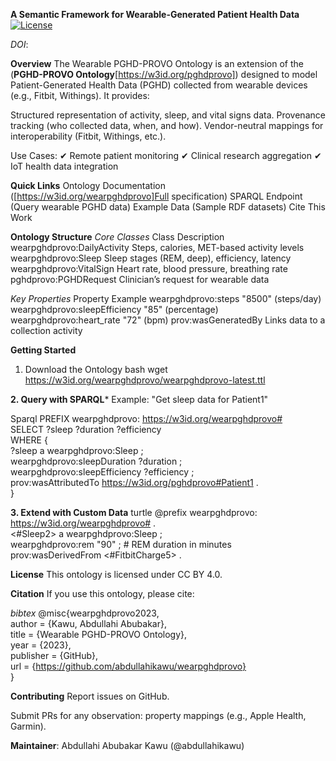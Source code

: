 **A Semantic Framework for Wearable-Generated Patient Health Data**
[![License](https://img.shields.io/badge/License-CC%20BY%204.0-lightgrey.svg)](https://creativecommons.org/licenses/by/4.0/) 

_DOI_: 

**Overview**
The Wearable PGHD-PROVO Ontology is an extension of the (**PGHD-PROVO Ontology**[https://w3id.org/pghdprovo]) designed to model Patient-Generated Health Data (PGHD) collected from wearable devices (e.g., Fitbit, Withings). It provides:

Structured representation of activity, sleep, and vital signs data.
Provenance tracking (who collected data, when, and how).
Vendor-neutral mappings for interoperability (Fitbit, Withings, etc.).

Use Cases:
✔ Remote patient monitoring
✔ Clinical research aggregation
✔ IoT health data integration

**Quick Links**
Ontology Documentation ([https://w3id.org/wearpghdprovo]Full specification)
SPARQL Endpoint (Query wearable PGHD data)
Example Data (Sample RDF datasets)
Cite This Work

**Ontology Structure** 
_Core Classes_
Class	Description
wearpghdprovo:DailyActivity	Steps, calories, MET-based activity levels
wearpghdprovo:Sleep	Sleep stages (REM, deep), efficiency, latency
wearpghdprovo:VitalSign	Heart rate, blood pressure, breathing rate
pghdprovo:PGHDRequest	Clinician’s request for wearable data

_Key Properties_
Property	Example
wearpghdprovo:steps	"8500" (steps/day)
wearpghdprovo:sleepEfficiency	"85" (percentage)
wearpghdprovo:heart_rate	"72" (bpm)
prov:wasGeneratedBy	Links data to a collection activity

**Getting Started**
1. Download the Ontology
bash
wget https://w3id.org/wearpghdprovo/wearpghdprovo-latest.ttl

**2. Query with SPARQL***
Example: "Get sleep data for Patient1"

Sparql
PREFIX wearpghdprovo: <https://w3id.org/wearpghdprovo#>  
SELECT ?sleep ?duration ?efficiency  
WHERE {  
  ?sleep a wearpghdprovo:Sleep ;  
         wearpghdprovo:sleepDuration ?duration ;  
         wearpghdprovo:sleepEfficiency ?efficiency ;  
         prov:wasAttributedTo <https://w3id.org/pghdprovo#Patient1> .  
}

**3. Extend with Custom Data**
turtle
@prefix wearpghdprovo: <https://w3id.org/wearpghdprovo#> .  
<#Sleep2> a wearpghdprovo:Sleep ;  
          wearpghdprovo:rem "90" ;  # REM duration in minutes  
          prov:wasDerivedFrom <#FitbitCharge5> .  

**License**
This ontology is licensed under CC BY 4.0.

**Citation**
If you use this ontology, please cite:

_bibtex_
@misc{wearpghdprovo2023,  
  author = {Kawu, Abdullahi Abubakar},  
  title = {Wearable PGHD-PROVO Ontology},  
  year = {2023},  
  publisher = {GitHub},  
  url = {https://github.com/abdullahikawu/wearpghdprovo}  
}

**Contributing**
Report issues on GitHub.

Submit PRs for any observation: property mappings (e.g., Apple Health, Garmin).

**Maintainer**: Abdullahi Abubakar Kawu (@abdullahikawu)
